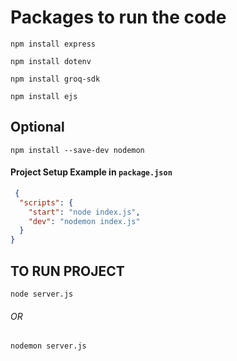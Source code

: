 # Packages to run the code

``` npm install express ```

```npm install dotenv ```

```npm install groq-sdk```

``` npm install ejs ```

## Optional

``` npm install --save-dev nodemon ```

#### Project Setup Example in ```package.json```

``` JSON
 {
  "scripts": {
    "start": "node index.js",
    "dev": "nodemon index.js"
  }
}

 ```

 ## TO RUN PROJECT

 ``` node server.js ```
 ###### OR
``` nodemon server.js ```